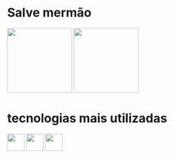 # Salve mermão

<div style="display: inline_block">
    <img height="150em" src="https://github-readme-stats.vercel.app/api/top-langs/?username=Frm2003&layout=compact&theme=github_dark&border_radius=5&hide_border=true">
    <img height="150em" src="https://github-readme-stats.vercel.app/api?username=Frm2003&layout=compact&theme=github_dark&border_radius=5&hide_border=true">
</div>

# tecnologias mais utilizadas

<div style="display: inline_block">
    <img height="40em" src="https://cdn.jsdelivr.net/gh/devicons/devicon/icons/html5/html5-original.svg" />
    <img height="40em" src="https://cdn.jsdelivr.net/gh/devicons/devicon/icons/css3/css3-original.svg" />
    <img height="40em" src="https://cdn.jsdelivr.net/gh/devicons/devicon/icons/javascript/javascript-original.svg" />
</div>
